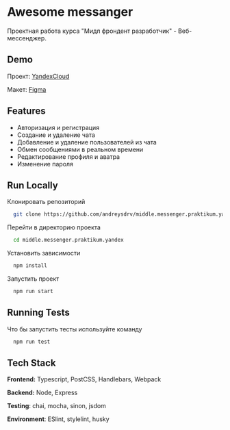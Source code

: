 
# Awesome messanger

Проектная работа курса "Мидл фрондент разработчик" - Веб-мессенджер.




## Demo

Проект: [YandexCloud](https://bbamd8al56mbsa9ap5lm.containers.yandexcloud.net/)

Макет: [Figma](https://www.figma.com/file/apFWEvmFZHt0oRNJcDJhrQ/Messanger-practicum?node-id=0%3A1&t=eAU78eo0Clj5S0gd-1)


## Features

- Авторизация и регистрация
- Создание и удаление чата
- Добавление и удаление пользователей из чата
- Обмен сообщениями в реальном времени
- Редактирование профиля и аватра
- Изменение пароля


## Run Locally

Клонировать репозиторий

```bash
  git clone https://github.com/andreysdrv/middle.messenger.praktikum.yandex.git
```

Перейти в директорию проекта

```bash
  cd middle.messenger.praktikum.yandex
```

Установить зависимости

```bash
  npm install
```

Запустить проект

```bash
  npm run start
```



## Running Tests

Что бы запустить тесты используйте команду

```bash
  npm run test
```


## Tech Stack

**Frontend:** Typescript, PostCSS, Handlebars, Webpack

**Backend:** Node, Express

**Testing**: chai, mocha, sinon, jsdom

**Environment**: ESlint, stylelint, husky

